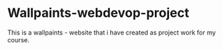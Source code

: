 # Wallpaints-webdevop-project
This is a wallpaints - website that i have created as project work for my course.
